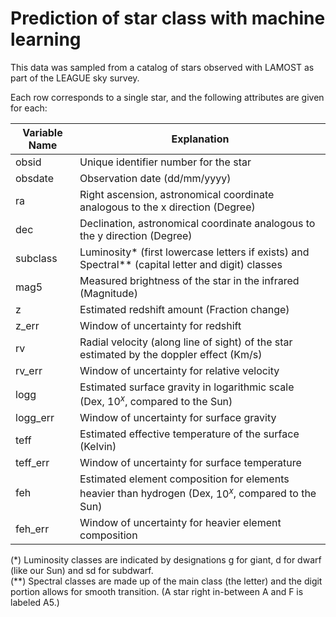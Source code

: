 # Prediction of star class with machine learning

This data was sampled from a catalog of stars observed with LAMOST as part of the LEAGUE sky survey. 

Each row corresponds to a single star, and the following attributes are given for each:

| Variable Name    | Explanation                                                                              |
|----------|--------------------------------------------------------------------------------------------------|
| obsid    | Unique identifier number for the star                                                            |
| obsdate  | Observation date       (dd/mm/yyyy)                                                                          |
| ra       | Right ascension, astronomical coordinate analogous to the x direction (Degree)                            |
| dec      | Declination, astronomical coordinate analogous to the y direction (Degree)                                |
| subclass | Luminosity* (first lowercase letters if exists) and Spectral** (capital letter and digit) classes           |
| mag5     | Measured brightness of the star in the infrared (Magnitude)                                                 |
| z        | Estimated redshift amount (Fraction change)                                                                                |
| z_err    | Window of uncertainty for redshift                                                                |
| rv       | Radial velocity (along line of sight) of the star estimated by the doppler effect (Km/s)                                   |
| rv_err   | Window of uncertainty for relative velocity                                                      |
| logg     | Estimated surface gravity in logarithmic scale (Dex, $10^x$, compared to the Sun)                                                   |
| logg_err | Window of uncertainty for surface gravity                                                        |
| teff     | Estimated effective temperature of the surface (Kelvin)                                                  |
| teff_err | Window of uncertainty for surface temperature                                                    |
| feh      | Estimated element composition for elements heavier than hydrogen (Dex, $10^x$, compared to the Sun)                                |
| feh_err  | Window of uncertainty for heavier element composition                                            |

(*) Luminosity classes are indicated by designations g for giant, d for dwarf (like our Sun) and sd for subdwarf. <br>
(**) Spectral classes are made up of the main class (the letter) and the digit portion allows for smooth transition. (A star right in-between A and F is labeled A5.)
